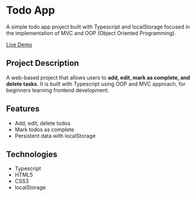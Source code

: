# Todo App
A simple todo app project built with Typescript and localStorage focused in the implementation of MVC and OOP (Object Oriented Programming).

[Live Demo](https://todo-app-armandodev.netlify.app/)

## Project Description
A web-based project that allows users to **add, edit, mark as complete, and delete tasks**.
It is built with Typescript using OOP and MVC approach, for beginners learning frontend development.

## Features
- Add, edit, delete todos
- Mark todos as complete
- Persistent data with localStorage

## Technologies
- Typescript
- HTML5
- CSS3
- localStorage
